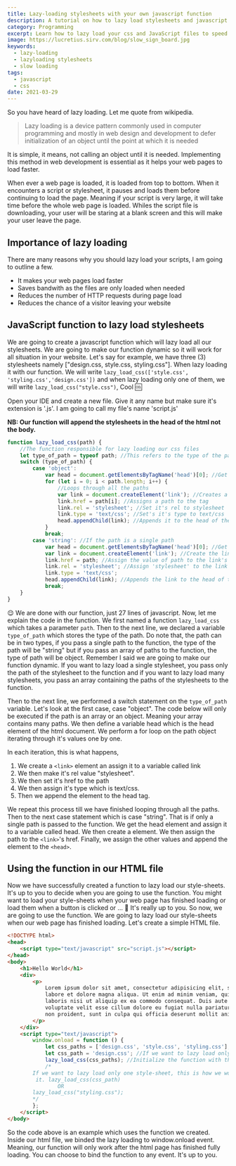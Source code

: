 ```yaml
---
title: Lazy-loading stylesheets with your own javascript function
description: A tutorial on how to lazy load stylesheets and javascript files
category: Programming
excerpt: Learn how to lazy load your css and JavaScript files to speed up your website
image: https://lucretius.sirv.com/blog/slow_sign_board.jpg
keywords:
  - lazy-loading
  - lazyloading stylesheets
  - slow loading
tags:
  - javascript
  - css
date: 2021-03-29
---
```


So you have heard of lazy loading. Let me quote from wikipedia.

> Lazy loading is a device pattern commonly used in computer programming and mostly in
> web design and development to defer initialization of an object until the point at
> which it is needed

It is simple, it means, not calling an object until it is needed. Implementing this method in web development is essential as it helps your web pages to load faster.

When ever a web page is loaded, it is loaded from top to bottom. When it encounters a script or stylesheet, it pauses and loads them before continuing to load the page.
Meaning if your script is very large, it will take time before the whole web page is loaded.
Whiles the script file is downloading, your user will be staring at a blank screen and this will make your user leave the page.

## Importance of lazy loading

There are many reasons why you should lazy load your scripts, I am going to outline a few.

- It makes your web pages load faster
- Saves bandwith as the files are only loaded when needed
- Reduces the number of HTTP requests during page load
- Reduces the chance of a visitor leaving your website

## JavaScript function to lazy load stylesheets

We are going to create a javascript function which will lazy load all our stylesheets. We are going to make our function dynamic so it will work for all situation in your website.
Let's say for example, we have three (3) stylesheets namely ["design.css, style.css, styling.css"]. When lazy loading it with our function.
We will write `lazy_load_css(['style.css', 'styling.css','design.css'])` and when lazy loading only one of them, we will write `lazy_load_css("style.css")`, Cool :cool:

Open your IDE and create a new file. Give it any name but make sure it's extension is '.js'. I am going to call my file's name 'script.js'

**NB: Our function will append the stylesheets in the head of the html not the body.**

```javascript
function lazy_load_css(path) {
	//The function responsible for lazy loading our css files
	let type_of_path = typeof path; //This refers to the type of the path. It can be string or object
	switch (type_of_path) {
		case 'object':
			var head = document.getElementsByTagName('head')[0]; //Get's the head element
			for (let i = 0; i < path.length; i++) {
				//Loops through all the paths
				var link = document.createElement('link'); //Creates a link element
				link.href = path[i]; //Assigns a path to the tag
				link.rel = 'stylesheet'; //Set it's rel to stylesheet
				link.type = 'text/css'; //Set's it's type to text/css
				head.appendChild(link); //Appends it to the head of the document.
			}
			break;
		case 'string': //If the path is a single path
			var head = document.getElementsByTagName('head')[0]; //Get the head element from the html document
			var link = document.createElement('link'); //Create the link element
			link.href = path; //Assign the value of path to the link's href
			link.rel = 'stylesheet'; //Assign 'stylesheet' to the link
			link.type = 'text/css';
			head.appendChild(link); //Appends the link to the head of the document.
			break;
	}
}
```

:relieved: We are done with our function, just 27 lines of javascript.
Now, let me explain the code in the function. We first named a function `lazy_load_css` which takes a parameter `path`.
Then to the next line, we declared a variable `type_of_path` which stores the type of the
path. Do note that, the path can be in two types, if you pass a single path to the
function, the type of the path will be "string" but if you pass an array of paths to the
function, the type of path will be object. Remember I said we are going to make our
function dynamic.
If you want to lazy load a single stylesheet, you pass only the path of the stylesheet
to the function and if you want to lazy load many stylesheets, you pass an array
containing the paths of the stylesheets to the function.

Then to the next line, we performed a switch statement on the `type_of_path` variable. Let's look at the first case, case "object". The code below will only be executed if the path is an array or an object. Meaning your array contains many paths. We then define a variable head which is the head element of the html document.
We perform a for loop on the path object iterating through it's values one by one.

In each iteration, this is what happens,

1.  We create a `<link>` element an assign it to a variable called link
2.  We then make it's rel value "stylesheet".
3.  We then set it's href to the path
4.  We then assign it's type which is text/css.
5.  Then we append the element to the head tag.

We repeat this process till we have finished looping through all the paths.
Then to the next case statement which is case "string". That is if only a single path is passed to the function.
We get the head element and assign it to a variable called head. We then create a <link> element.
We then assign the path to the `<link>`'s href.
Finally, we assign the other values and append the element to the `<head>`.

## Using the function in our HTML file

Now we have successfully created a function to lazy load our style-sheets. It's up to you to decide when you are going to use the function.
You might want to load your style-sheets when your web page has finished loading or load them when a button is clicked or ... :thinking:
It's really up to you. So now, we are going to use the function. We are going to lazy load our style-sheets when our web page has finished loading.
Let's create a simple HTML file.

```html
<!DOCTYPE html>
<head>
	<script type="text/javascript" src="script.js"></script>
</head>
<body>
	<h1>Hello World</h1>
	<div>
		<p>
			Lorem ipsum dolor sit amet, consectetur adipisicing elit, sed do eiusmod tempor incididunt ut
			labore et dolore magna aliqua. Ut enim ad minim veniam, quis nostrud exercitation ullamco
			laboris nisi ut aliquip ex ea commodo consequat. Duis aute irure dolor in reprehenderit in
			voluptate velit esse cillum dolore eu fugiat nulla pariatur. Excepteur sint occaecat cupidatat
			non proident, sunt in culpa qui officia deserunt mollit anim id est laborum.
		</p>
	</div>
	<script type="text/javascript">
		window.onload = function () {
			let css_paths = ['design.css', 'style.css', 'styling.css']; //The paths to the css files we want to lazy load.
			let css_path = 'design.css'; //If we want to lazy load only one stylesheet, this will be the code
			lazy_load_css(css_paths); //Initialize the function with the paths.
			/*
        If we want to lazy load only one style-sheet, this is how we would do
         it. lazy_load_css(css_path)
                OR 
        lazy_load_css("styling.css"); 
        */
		};
	</script>
</body>
```

So the code above is an example which uses the function we created. Inside our html file, we binded the lazy loading to window.onload event. Meaning, our function will only work after the html page has finished fully loading. You can choose to bind the function to any event. It's up to you.
